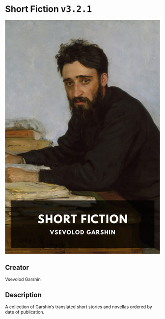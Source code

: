 
# Short Fiction <kbd>v3.2.1</kbd>

<center>
  <img src="./cover-1024.jpg"/>
</center>

## Creator
Vsevolod Garshin

## Description
A collection of Garshin’s translated short stories and novellas ordered by date of publication.
